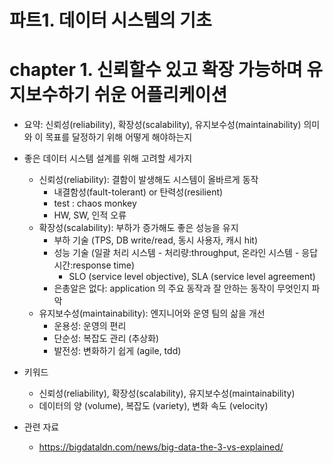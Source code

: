 # 파트1. 데이터 시스템의 기초

# chapter 1. 신뢰할수 있고 확장 가능하며 유지보수하기 쉬운 어플리케이션
- 요약: 신뢰성(reliability), 확장성(scalability), 유지보수성(maintainability) 의미와 이 목표를 달정하기 위해 어떻게 해야하는지 


- 좋은 데이터 시스템 설계를 위해 고려할 세가지
    - 신뢰성(reliability): 결함이 발생해도 시스템이 올바르게 동작
        - 내결함성(fault-tolerant) or 탄력성(resilient)
        - test : chaos monkey
        - HW, SW, 인적 오류 
    - 확장성(scalability): 부하가 증가해도 좋은 성능을 유지
        - 부하 기술 (TPS, DB write/read, 동시 사용자, 캐시 hit)
        - 성능 기술 (일괄 처리 시스템 - 처리량:throughput, 온라인 시스템 - 응답시간:response time)
            - SLO (service level objective), SLA (service level agreement)
        - 은총알은 없다: application 의 주요 동작과 잘 안하는 동작이 무엇인지 파악
    - 유지보수성(maintainability): 엔지니어와 운영 팀의 삶을 개선
        - 운용성: 운영의 편리
        - 단순성: 복잡도 관리 (추상화)
        - 발전성: 변화하기 쉽게 (agile, tdd)


- 키워드
    - 신뢰성(reliability), 확장성(scalability), 유지보수성(maintainability)
    - 데이터의 양 (volume), 복잡도 (variety), 변화 속도 (velocity)

- 관련 자료 
    - https://bigdataldn.com/news/big-data-the-3-vs-explained/